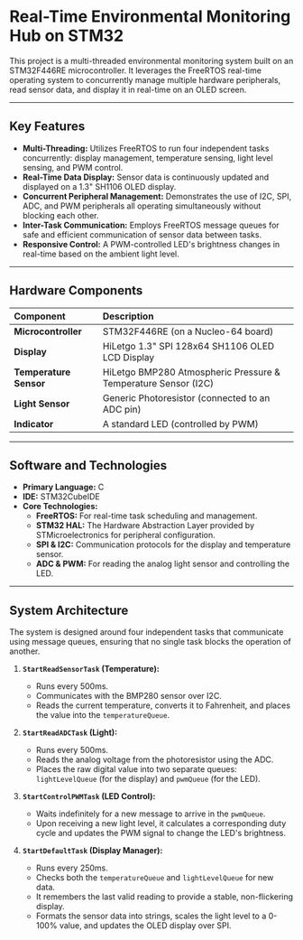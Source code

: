 # Real-Time Environmental Monitoring Hub on STM32

This project is a multi-threaded environmental monitoring system built on an STM32F446RE microcontroller. It leverages the FreeRTOS real-time operating system to concurrently manage multiple hardware peripherals, read sensor data, and display it in real-time on an OLED screen.

---

## Key Features

- **Multi-Threading:** Utilizes FreeRTOS to run four independent tasks concurrently: display management, temperature sensing, light level sensing, and PWM control.
- **Real-Time Data Display:** Sensor data is continuously updated and displayed on a 1.3" SH1106 OLED display.
- **Concurrent Peripheral Management:** Demonstrates the use of I2C, SPI, ADC, and PWM peripherals all operating simultaneously without blocking each other.
- **Inter-Task Communication:** Employs FreeRTOS message queues for safe and efficient communication of sensor data between tasks.
- **Responsive Control:** A PWM-controlled LED's brightness changes in real-time based on the ambient light level.

---

## Hardware Components

| Component | Description |
| :--- | :--- |
| **Microcontroller** | STM32F446RE (on a Nucleo-64 board) |
| **Display** | HiLetgo 1.3" SPI 128x64 SH1106 OLED LCD Display |
| **Temperature Sensor** | HiLetgo BMP280 Atmospheric Pressure & Temperature Sensor (I2C) |
| **Light Sensor** | Generic Photoresistor (connected to an ADC pin) |
| **Indicator** | A standard LED (controlled by PWM) |

---

## Software and Technologies

- **Primary Language:** C
- **IDE:** STM32CubeIDE
- **Core Technologies:**
  - **FreeRTOS:** For real-time task scheduling and management.
  - **STM32 HAL:** The Hardware Abstraction Layer provided by STMicroelectronics for peripheral configuration.
  - **SPI & I2C:** Communication protocols for the display and temperature sensor.
  - **ADC & PWM:** For reading the analog light sensor and controlling the LED.

---

## System Architecture

The system is designed around four independent tasks that communicate using message queues, ensuring that no single task blocks the operation of another.

1.  **`StartReadSensorTask` (Temperature):**
    - Runs every 500ms.
    - Communicates with the BMP280 sensor over I2C.
    - Reads the current temperature, converts it to Fahrenheit, and places the value into the `temperatureQueue`.

2.  **`StartReadADCTask` (Light):**
    - Runs every 500ms.
    - Reads the analog voltage from the photoresistor using the ADC.
    - Places the raw digital value into two separate queues: `lightLevelQueue` (for the display) and `pwmQueue` (for the LED).

3.  **`StartControlPWMTask` (LED Control):**
    - Waits indefinitely for a new message to arrive in the `pwmQueue`.
    - Upon receiving a new light level, it calculates a corresponding duty cycle and updates the PWM signal to change the LED's brightness.

4.  **`StartDefaultTask` (Display Manager):**
    - Runs every 250ms.
    - Checks both the `temperatureQueue` and `lightLevelQueue` for new data.
    - It remembers the last valid reading to provide a stable, non-flickering display.
    - Formats the sensor data into strings, scales the light level to a 0-100% value, and updates the OLED display over SPI.
